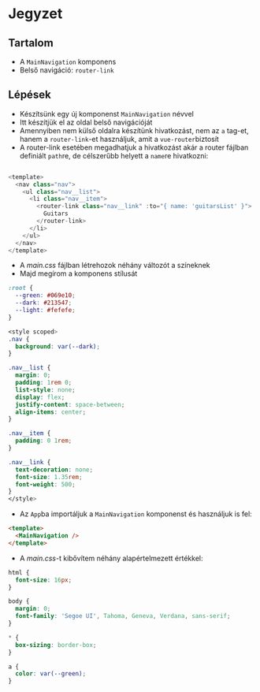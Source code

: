 # Jegyzet

## Tartalom
- A `MainNavigation` komponens
- Belső navigáció: `router-link`

## Lépések
- Készítsünk egy új komponenst `MainNavigation` névvel
- Itt készítjük el az oldal belső navigációját
- Amennyiben nem külső oldalra készítünk hivatkozást, nem az `a` tag-et, hanem a `router-link`-et használjuk, amit a `vue-router`biztosít 
- A router-link esetében megadhatjuk a hivatkozást akár a router fájlban definiált `path`re, de célszerűbb helyett a `name`re hivatkozni:

```js

<template>
  <nav class="nav">
    <ul class="nav__list">
      <li class="nav__item">
        <router-link class="nav__link" :to="{ name: 'guitarsList' }">
          Guitars
        </router-link>
      </li>
    </ul>
  </nav>
</template>
```

- A _main.css_ fájlban létrehozok néhány változót a színeknek 
- Majd megírom a komponens stílusát

```css
:root {
  --green: #069e10;
  --dark: #213547;
  --light: #fefefe;
}
```

```css
<style scoped>
.nav {
  background: var(--dark);
}

.nav__list {
  margin: 0;
  padding: 1rem 0;
  list-style: none;
  display: flex;
  justify-content: space-between;
  align-items: center;
}

.nav__item {
  padding: 0 1rem;
}

.nav__link {
  text-decoration: none;
  font-size: 1.35rem;
  font-weight: 500;
}
</style>
```

- Az `App`ba importáljuk a `MainNavigation` komponenst és használjuk is fel:

```html
<template>
  <MainNavigation />
</template>
```

- A _main.css_-t kibővítem néhány alapértelmezett értékkel:

```css
html {
  font-size: 16px;
}

body {
  margin: 0;
  font-family: 'Segoe UI', Tahoma, Geneva, Verdana, sans-serif;
}

* {
  box-sizing: border-box;
}

a {
  color: var(--green);
}
```